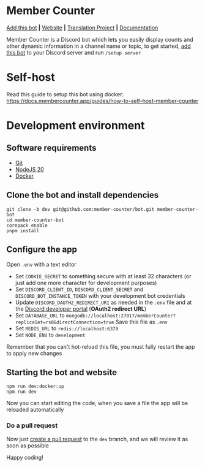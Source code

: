 # Member Counter

[Add this bot](https://membercounter.app/invite) **|** [Website](https://membercounter.app/) **|** [Translation Project](https://tolgee.membercounter.app) **|** [Documentation](https://docs.membercounter.app/)

Member Counter is a Discord bot which lets you easily display counts and other dynamic information in a channel name or topic, to get started, [add this bot](https://membercounter.app/invite) to your Discord server and run `/setup server`

# Self-host

Read this guide to setup this bot using docker: https://docs.membercounter.app/guides/how-to-self-host-member-counter

# Development environment

## Software requirements

- [Git](https://git-scm.com/downloads)
- [NodeJS 20](https://nodejs.org/en/download/)
- [Docker](https://www.docker.com/get-started)

## Clone the bot and install dependencies

```
git clone -b dev git@github.com:member-counter/bot.git member-counter-bot
cd member-counter-bot
corepack enable
pnpm install
```

## Configure the app

Open `.env` with a text editor

- Set `COOKIE_SECRET` to something secure with at least 32 characters (or just add one more character for development purposes)
- Set `DISCORD_CLIENT_ID`, `DISCORD_CLIENT_SECRET` and `DISCORD_BOT_INSTANCE_TOKEN` with your development bot credentials
- Update `DISCORD_OAUTH2_REDIRECT_URI` as needed in the `.env` file and at the [Discord developer portal](https://discord.com/developers/applications) (**OAuth2 redirect URL**)
- Set `DATABASE_URL` to `mongodb://localhost:27017/memberCounter?replicaSet=rs0&directConnection=true`
  Save this file as `.env`
- Set `REDIS_URL` to `redis://localhost:6379`
- Set `NODE_ENV` to `development`

Remember that you can't hot-reload this file, you must fully restart the app to apply new changes

## Starting the bot and website

```
npm run dev:docker:up
npm run dev
```

Now you can start editing the code, when you save a file the app will be reloaded automatically

### Do a pull request

Now just [create a pull request](https://github.com/eduardozgz/member-counter-bot/pulls) to the `dev` branch, and we will review it as soon as possible

Happy coding!
